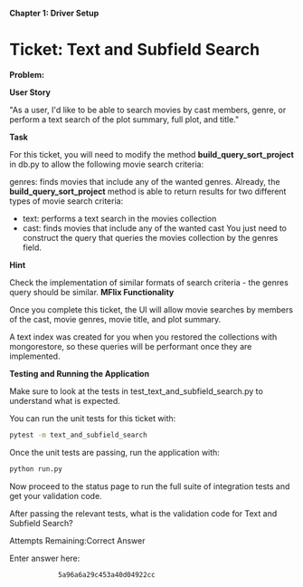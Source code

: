 **Chapter 1: Driver Setup**

# Ticket: Text and Subfield Search
**Problem:**

**User Story**

"As a user, I'd like to be able to search movies by cast members, genre, or perform a text search of the plot summary, full plot, and title."

**Task**

For this ticket, you will need to modify the method **build_query_sort_project** in db.py to allow the following movie search criteria:

genres: finds movies that include any of the wanted genres.
Already, the **build_query_sort_project** method is able to return results for two different types of movie search criteria:

- text: performs a text search in the movies collection
- cast: finds movies that include any of the wanted cast
You just need to construct the query that queries the movies collection by the genres field.

**Hint**

Check the implementation of similar formats of search criteria - the genres query should be similar.
**MFlix Functionality**

Once you complete this ticket, the UI will allow movie searches by members of the cast, movie genres, movie title, and plot summary.

A text index was created for you when you restored the collections with mongorestore, so these queries will be performant once they are implemented.

**Testing and Running the Application**

Make sure to look at the tests in test_text_and_subfield_search.py to understand what is expected.

You can run the unit tests for this ticket with:

```bash
pytest -m text_and_subfield_search
```
Once the unit tests are passing, run the application with:

```bash
python run.py
```
Now proceed to the status page to run the full suite of integration tests and get your validation code.

After passing the relevant tests, what is the validation code for Text and Subfield Search?

Attempts Remaining:Correct Answer

Enter answer here:

                5a96a6a29c453a40d04922cc

